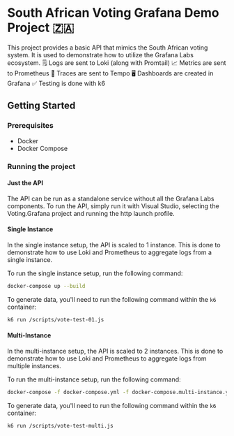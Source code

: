 ﻿# South African Voting Grafana Demo Project 🇿🇦
This project provides a basic API that mimics the South African voting system. It is used to demonstrate how to utilize the Grafana Labs ecosystem.
🗒️ Logs are sent to Loki (along with Promtail)
📈 Metrics are sent to Prometheus
🔎 Traces are sent to Tempo
🖥️ Dashboards are created in Grafana
✅ Testing is done with k6

## Getting Started
### Prerequisites
- Docker
- Docker Compose

### Running the project
#### Just the API
The API can be run as a standalone service without all the Grafana Labs components. To run the API, simply run it with Visual Studio, selecting the Voting.Grafana project and running the http launch profile.

#### Single Instance
In the single instance setup, the API is scaled to 1 instance. This is done to demonstrate how to use Loki and Prometheus to aggregate logs from a single instance.

To run the single instance setup, run the following command:
```bash
docker-compose up --build
```

To generate data, you'll need to run the following command within the `k6` container:
```bash
k6 run /scripts/vote-test-01.js
```

#### Multi-Instance
In the multi-instance setup, the API is scaled to 2 instances. This is done to demonstrate how to use Loki and Prometheus to aggregate logs from multiple instances.

To run the multi-instance setup, run the following command:
```bash
docker-compose -f docker-compose.yml -f docker-compose.multi-instance.yml up --build
```

To generate data, you'll need to run the following command within the `k6` container:
```bash
k6 run /scripts/vote-test-multi.js
```





